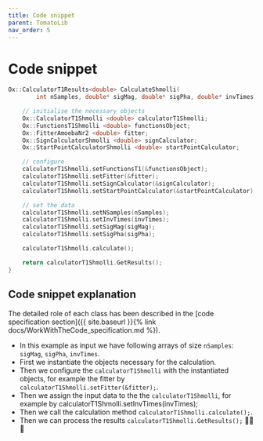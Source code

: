 ```yaml
---
title: Code snippet
parent: TomatoLib
nav_order: 5
---
```


# Code snippet

```cpp
Ox::CalculatorT1Results<double> CalculateShmolli(
        int nSamples, double* sigMag, double* sigPha, double* invTimes) {

    // initialise the necessary objects
    Ox::CalculatorT1Shmolli <double> calculatorT1Shmolli;
    Ox::FunctionsT1Shmolli <double> functionsObject;
    Ox::FitterAmoebaNr2 <double> fitter;
    Ox::SignCalculatorShmolli <double> signCalculator;
    Ox::StartPointCalculatorShmolli <double> startPointCalculator;

    // configure
    calculatorT1Shmolli.setFunctionsT1(&functionsObject);
    calculatorT1Shmolli.setFitter(&fitter);
    calculatorT1Shmolli.setSignCalculator(&signCalculator);
    calculatorT1Shmolli.setStartPointCalculator(&startPointCalculator);

    // set the data
    calculatorT1Shmolli.setNSamples(nSamples);
    calculatorT1Shmolli.setInvTimes(invTimes);
    calculatorT1Shmolli.setSigMag(sigMag);
    calculatorT1Shmolli.setSigPha(sigPha);

    calculatorT1Shmolli.calculate();

    return calculatorT1Shmolli.GetResults();
}

```

## Code snippet explanation

The detailed role of each class has been described in the [code specification section]({{ site.baseurl }}{% link docs/WorkWithTheCode_specification.md %}).

* In this example as input we have following arrays of size `nSamples`: `sigMag`, `sigPha`, `invTimes`.
* First we instantiate the objects necessary for the calculation.
* Then we configure the `calculatorT1Shmolli` with the instantiated objects, for example the fitter by `calculatorT1Shmolli.setFitter(&fitter);`.
* Then we assign the input data to the the `calculatorT1Shmolli`, for example by calculatorT1Shmolli.setInvTimes(invTimes);
* Then we call the calculation method `calculatorT1Shmolli.calculate();`.
* Then we can process the results `calculatorT1Shmolli.GetResults();` 🍅🍅🍅
